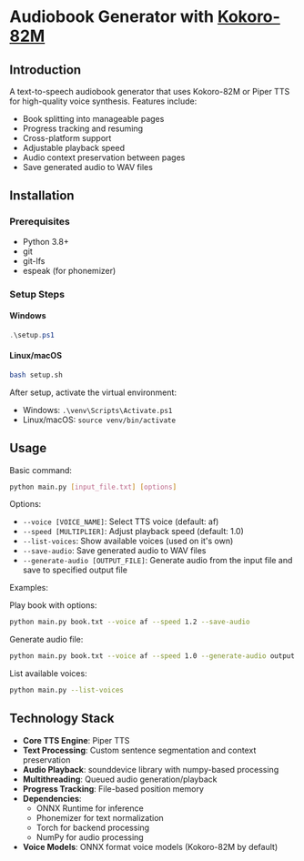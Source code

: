 # Audiobook Generator with [Kokoro-82M](https://huggingface.co/hexgrad/Kokoro-82M)

## Introduction

A text-to-speech audiobook generator that uses Kokoro-82M or Piper TTS for high-quality voice synthesis. Features include:

- Book splitting into manageable pages
- Progress tracking and resuming
- Cross-platform support
- Adjustable playback speed
- Audio context preservation between pages
- Save generated audio to WAV files

## Installation

### Prerequisites

- Python 3.8+
- git
- git-lfs
- espeak (for phonemizer)

### Setup Steps

#### Windows

```powershell
.\setup.ps1
```

#### Linux/macOS

```bash
bash setup.sh
```

After setup, activate the virtual environment:

- Windows: `.\venv\Scripts\Activate.ps1`
- Linux/macOS: `source venv/bin/activate`

## Usage

Basic command:

```bash
python main.py [input_file.txt] [options]
```

Options:

- `--voice [VOICE_NAME]`: Select TTS voice (default: af)
- `--speed [MULTIPLIER]`: Adjust playback speed (default: 1.0)
- `--list-voices`: Show available voices (used on it's own)
- `--save-audio`: Save generated audio to WAV files
- `--generate-audio [OUTPUT_FILE]`: Generate audio from the input file and save to specified output file

Examples:

Play book with options:
```bash
python main.py book.txt --voice af --speed 1.2 --save-audio
```

Generate audio file:
```bash
python main.py book.txt --voice af --speed 1.0 --generate-audio output.wav
```

List available voices:
```bash
python main.py --list-voices
```

## Technology Stack

- **Core TTS Engine**: Piper TTS
- **Text Processing**: Custom sentence segmentation and context preservation
- **Audio Playback**: sounddevice library with numpy-based processing
- **Multithreading**: Queued audio generation/playback
- **Progress Tracking**: File-based position memory
- **Dependencies**:
  - ONNX Runtime for inference
  - Phonemizer for text normalization
  - Torch for backend processing
  - NumPy for audio processing
- **Voice Models**: ONNX format voice models (Kokoro-82M by default)
